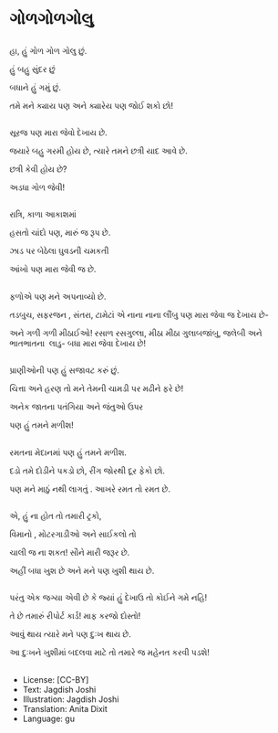 # ગોળગોળગોલુ

##
હા, હું ગોળ ગોળ ગોલુ છું. 

હું બહુ સુંદર છું 

બધાને હું ગમું છું. 

તમે મને ક્યાય પણ અને ક્યારેય પણ જોઈ શકો છો! 

##
સૂરજ પણ મારા જેવો દેખાય છે. 

જયારે બહુ ગરમી હોય છે, ત્યારે તમને છત્રી યાદ આવે છે. 

છત્રી કેવી હોય છે? 

અડધા ગોળ જેવી! 

##
રાત્રિ, કાળા આકાશમાં 

હસતો ચાંદો પણ, મારું જ રૂપ છે. 

ઝાડ પર બેઠેલા ઘુવડની ચમકતી 

આંખો પણ મારા જેવી જ છે. 

##
ફળોએ પણ મને અપનાવ્યો છે. 

તડબુચ, સફરજન , સંતરા, ટામેટાં એ નાના નાના લીંબુ પણ મારા જેવા જ દેખાય છે- 

અને ગળી ગળી મીઠાઈઓ! રસાળ રસગુલ્લા, મીઠા મીઠા ગુલાબજાંબુ, જલેબી અને ભાતભાતના  લાડુ- બધા મારા જેવા દેખાય છે! 

##
પ્રાણીઓની પણ હું સજાવટ કરું છું. 

ચિત્તા અને હરણ તો મને તેમની ચામડી પર મઢીને ફરે છે! 

અનેક જાતના પતંગિયા અને જંતુઓ ઉપર 

પણ હું તમને મળીશ! 

##
રમતના મેદાનમાં પણ હું તમને મળીશ. 

દડો તમે દોડીને પકડો છો, રીંગ જોરથી દૂર ફેકો છો. 

પણ મને માઠું નથી લાગતું . આખરે રમત તો રમત છે. 

##
એ, હું ના હોત તો તમારી ટ્રકો, 

વિમાનો , મોટરગાડીઓ અને સાઈકલો તો 

ચાલી જ ના શકત! સૌને મારી જરૂર છે. 

અહીં બધા ખુશ છે અને મને પણ ખુશી થાય છે. 

##
પરંતુ એક જગ્યા એવી છે કે જ્યાં હું દેખાઉ તો કોઈને ગમે નહિ! 

તે છે તમારું રીપોર્ટ કાર્ડ! માફ કરજો દોસ્તો! 

આવું થાય ત્યારે મને પણ દુઃખ થાય છે. 

આ દુઃખને ખુશીમાં બદલવા માટે તો તમારે જ મહેનત કરવી પડશે! 

##
* License: [CC-BY]
* Text: Jagdish Joshi
* Illustration: Jagdish Joshi
* Translation: Anita Dixit
* Language: gu
